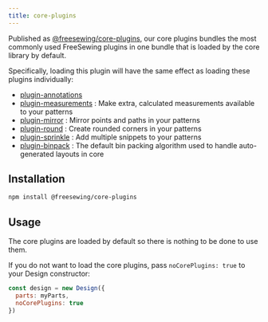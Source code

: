 ```yaml
---
title: core-plugins
---
```


Published as [@freesewing/core-plugins][1], our core plugins bundles the most
commonly used FreeSewing plugins in one bundle that is loaded by the core
library by default. 

Specifically, loading this plugin will have the same effect as loading these
plugins individually:


- [plugin-annotations](/reference/plugins/annotations)
- [plugin-measurements](/reference/plugins/measurements) : Make extra, calculated measurements available to your patterns
- [plugin-mirror](/reference/plugins/mirror) : Mirror points and paths in your patterns
- [plugin-round](/reference/plugins/round) : Create rounded corners in your patterns
- [plugin-sprinkle](/reference/plugins/sprinkle) : Add multiple snippets to your patterns
- [plugin-binpack](https://github.com/freesewing/freesewing/tree/develop/plugins/plugin-bin-pack) : The default bin packing algorithm used to handle auto-generated layouts in core

## Installation

```bash
npm install @freesewing/core-plugins
```

## Usage

The core plugins are loaded by default so there is nothing to be done to use them.

If you do not want to load the core plugins, pass `noCorePlugins: true` to your Design constructor:

```mjs
const design = new Design({ 
  parts: myParts, 
  noCorePlugins: true 
})
```

[1]: https://www.npmjs.com/package/@freesewing/core-plugins
